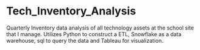 # Tech_Inventory_Analysis
Quarterly Inventory data analysis of all technology assets at the school site that I manage.  Utilizes Python to construct a ETL, Snowflake as a data warehouse, sql to query the data and Tableau for visualization.
